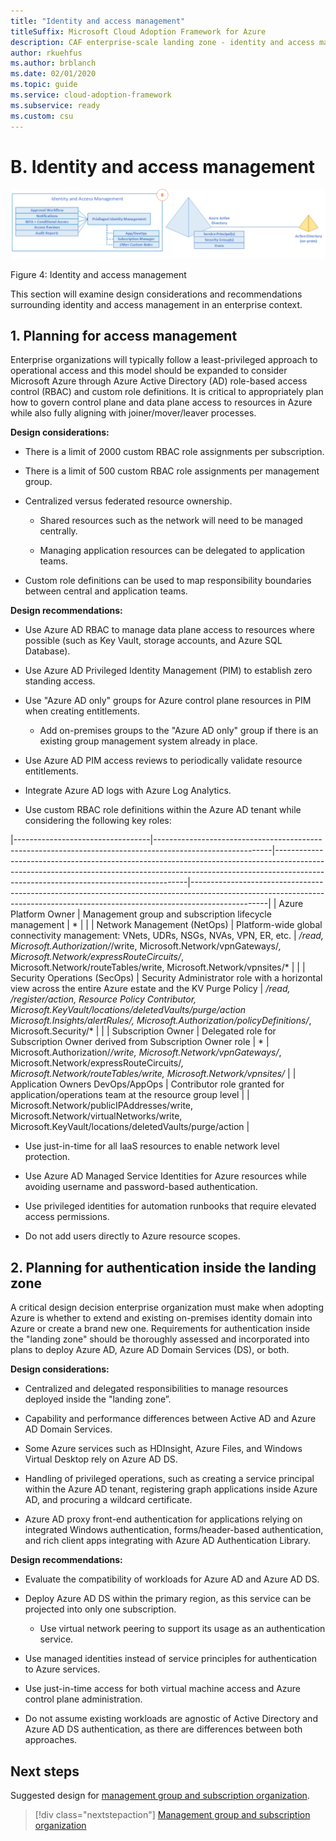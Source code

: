 ```yaml
---
title: "Identity and access management"
titleSuffix: Microsoft Cloud Adoption Framework for Azure
description: CAF enterprise-scale landing zone - identity and access management
author: rkuehfus
ms.author: brblanch
ms.date: 02/01/2020
ms.topic: guide
ms.service: cloud-adoption-framework
ms.subservice: ready
ms.custom: csu
---
```


<!-- cSpell:ignore rkuehfus CAF -->

# B. Identity and access management

[![Identity and access management](./media/IAM.png "identity and access management")](./media/iam.png)

Figure 4: Identity and access management

This section will examine design considerations and recommendations surrounding identity and access management in an enterprise context.

## 1. Planning for access management

<!-- docsTest:ignore JML -->

Enterprise organizations will typically follow a least-privileged approach to operational access and this model should be expanded to consider Microsoft Azure through Azure Active Directory (AD) role-based access control (RBAC) and custom role definitions. It is critical to appropriately plan how to govern control plane and data plane access to resources in Azure while also fully aligning with joiner/mover/leaver processes.

**Design considerations:**

- There is a limit of 2000 custom RBAC role assignments per subscription.

- There is a limit of 500 custom RBAC role assignments per management group.

- Centralized versus federated resource ownership.
  - Shared resources such as the network will need to be managed centrally.

  - Managing application resources can be delegated to application teams.

- Custom role definitions can be used to map responsibility boundaries between central and application teams.

**Design recommendations:**

- Use Azure AD RBAC to manage data plane access to resources where possible (such as Key Vault, storage accounts, and Azure SQL Database).

- Use Azure AD Privileged Identity Management (PIM) to establish zero standing access.

- Use "Azure AD only" groups for Azure control plane resources in PIM when creating entitlements.

  - Add on-premises groups to the "Azure AD only" group if there is an existing group management system already in place.

- Use Azure AD PIM access reviews to periodically validate resource entitlements.

- Integrate Azure AD logs with Azure Log Analytics.

- Use custom RBAC role definitions within the Azure AD tenant while considering the following key roles:

<!-- cSpell:ignore NetOps SecOps DevOps/AppOps -->

|----------------------------------|-----------------------------------------------------------------------------------------------------------|--------------------------------------------------------------------------------------------------------------------------------------------------------------------------------------------------------------------|-------------------------------------------------------------------------------------------------------------------------------------------------------------------------------|
| Azure Platform Owner             | Management group and subscription lifecycle management                                                    | *                                                                                                                                                                                                                  |                                                                                                                                                                               |
| Network Management (NetOps)      | Platform-wide global connectivity management: VNets, UDRs, NSGs, NVAs, VPN, ER, etc.                       | */read, Microsoft.Authorization/*/write, Microsoft.Network/vpnGateways/*, Microsoft.Network/expressRouteCircuits/*, Microsoft.Network/routeTables/write, Microsoft.Network/vpnsites/*                              |                                                                                                                                                                               |
| Security Operations (SecOps)     | Security Administrator role with a horizontal view across the entire Azure estate and the KV Purge Policy | */read, */register/action, Resource Policy Contributor, Microsoft.KeyVault/locations/deletedVaults/purge/action Microsoft.Insights/alertRules/*, Microsoft.Authorization/policyDefinitions/*, Microsoft.Security/* |                                                                                                                                                                               |
| Subscription Owner               | Delegated role for Subscription Owner derived from Subscription Owner role                                | *                                                                                                                                                                                                                  | Microsoft.Authorization/*/write, Microsoft.Network/vpnGateways/*, Microsoft.Network/expressRouteCircuits/*, Microsoft.Network/routeTables/write, Microsoft.Network/vpnsites/* |
| Application Owners DevOps/AppOps | Contributor role granted for application/operations team at the resource group level                          |                                                                                                                                                                                                                    | Microsoft.Network/publicIPAddresses/write, Microsoft.Network/virtualNetworks/write, Microsoft.KeyVault/locations/deletedVaults/purge/action                                   |

- Use just-in-time for all IaaS resources to enable network level protection.

- Use Azure AD Managed Service Identities for Azure resources while avoiding username and password-based authentication.

- Use privileged identities for automation runbooks that require elevated access permissions.

<!-- -->

- Do not add users directly to Azure resource scopes.

## 2. Planning for authentication inside the landing zone

A critical design decision enterprise organization must make when adopting Azure is whether to extend and existing on-premises identity domain into Azure or create a brand new one. Requirements for authentication inside the "landing zone" should be thoroughly assessed and incorporated into plans to deploy Azure AD, Azure AD Domain Services (DS), or both.

**Design considerations:**

- Centralized and delegated responsibilities to manage resources deployed inside the "landing zone”.

- Capability and performance differences between Active AD and Azure AD Domain Services.

- Some Azure services such as HDInsight, Azure Files, and Windows Virtual Desktop rely on Azure AD DS.

- Handling of privileged operations, such as creating a service principal within the Azure AD tenant, registering graph applications inside Azure AD, and procuring a wildcard certificate.

- Azure AD proxy front-end authentication for applications relying on integrated Windows authentication, forms/header-based authentication, and rich client apps integrating with Azure AD Authentication Library.

**Design recommendations:**

- Evaluate the compatibility of workloads for Azure AD and Azure AD DS.

- Deploy Azure AD DS within the primary region, as this service can be projected into only one subscription.

  - Use virtual network peering to support its usage as an authentication service.

- Use managed identities instead of service principles for authentication to Azure services.

- Use just-in-time access for both virtual machine access and Azure control plane administration.

<!-- -->

- Do not assume existing workloads are agnostic of Active Directory and Azure AD DS authentication, as there are differences between both approaches.

## Next steps

Suggested design for [management group and subscription organization](./c-management-group-and-subscription-organization.md).

> [!div class="nextstepaction"]
> [Management group and subscription organization](./c-management-group-and-subscription-organization.md)
